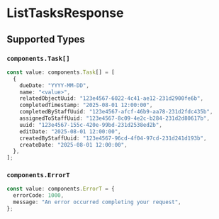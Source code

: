 # ListTasksResponse


## Supported Types

### `components.Task[]`

```typescript
const value: components.Task[] = [
  {
    dueDate: "YYYY-MM-DD",
    name: "<value>",
    relatedObjectUuid: "123e4567-6022-4c41-ae12-231d2900fe6b",
    completedTimestamp: "2025-08-01 12:00:00",
    completedByStaffUuid: "123e4567-afcf-46b9-aa78-231d2fdc435b",
    assignedToStaffUuid: "123e4567-8c09-4e2c-b284-231d2d80617b",
    uuid: "123e4567-155c-420e-99bd-231d2538ed2b",
    editDate: "2025-08-01 12:00:00",
    createdByStaffUuid: "123e4567-96cd-4f04-97cd-231d241d193b",
    createDate: "2025-08-01 12:00:00",
  },
];
```

### `components.ErrorT`

```typescript
const value: components.ErrorT = {
  errorCode: 1000,
  message: "An error occurred completing your request",
};
```

